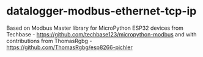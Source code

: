 # datalogger-modbus-ethernet-tcp-ip
Based on Modbus Master library for MicroPython ESP32 devices from Techbase - https://github.com/techbase123/micropython-modbus and with contributions from ThomasRgbg - https://github.com/ThomasRgbg/esp8266-pichler
